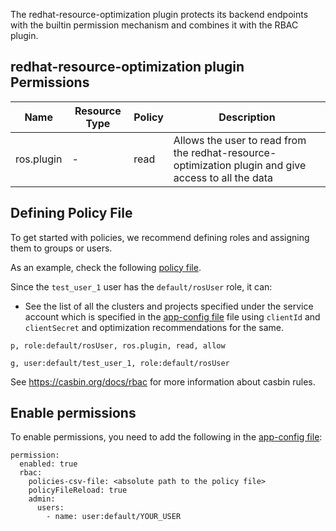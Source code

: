 The redhat-resource-optimization plugin protects its backend endpoints with the builtin permission mechanism and combines it with
the RBAC plugin.

## redhat-resource-optimization plugin Permissions

| Name       | Resource Type | Policy | Description                                                                                          |
| ---------- | ------------- | ------ | ---------------------------------------------------------------------------------------------------- |
| ros.plugin | -             | read   | Allows the user to read from the redhat-resource-optimization plugin and give access to all the data |

## Defining Policy File

To get started with policies, we recommend defining roles and assigning them to groups or users.

As an example, check the following [policy file](../plugins/redhat-resource-optimization-common/rbac-policy.csv).

Since the `test_user_1` user has the `default/rosUser` role, it can:

- See the list of all the clusters and projects specified under the service account which is specified in the [app-config file](../app-config.yaml) file using `clientId` and `clientSecret` and optimization recommendations for the same.

```csv
p, role:default/rosUser, ros.plugin, read, allow

g, user:default/test_user_1, role:default/rosUser
```

See https://casbin.org/docs/rbac for more information about casbin rules.

## Enable permissions

To enable permissions, you need to add the following in the [app-config file](../app-config.yaml):

```
permission:
  enabled: true
  rbac:
    policies-csv-file: <absolute path to the policy file>
    policyFileReload: true
    admin:
      users:
        - name: user:default/YOUR_USER
```
